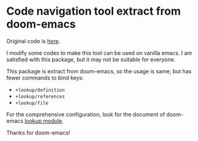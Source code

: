 # Code navigation tool extract from doom-emacs

Original code is [here](https://github.com/hlissner/doom-emacs/tree/master/modules/tools/lookup).

I modify some codes to make this tool can be used on vanilla emacs. I am satisfied with this package, but it may not be suitable for everyone.

This package is extract from doom-emacs, so the usage is same, but has fewer commands to bind keys:

- `+lookup/definition`
- `+lookup/references`
- `+lookup/file`

For the comprehensive configuration, look for the document of doom-emacs [lookup module](https://github.com/hlissner/doom-emacs/tree/master/modules/tools/lookup).

Thanks for doom-emacs!
